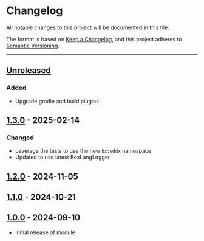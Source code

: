 # Changelog

All notable changes to this project will be documented in this file.

The format is based on [Keep a Changelog](https://keepachangelog.com/en/1.0.0/),
and this project adheres to [Semantic Versioning](https://semver.org/spec/v2.0.0.html).

* * *

## [Unreleased]

### Added

- Upgrade gradle and build plugins

## [1.3.0] - 2025-02-14

### Changed

- Leverage the tests to use the new `bx:wddx` namespace
- Updated to use latest BoxLangLogger

## [1.2.0] - 2024-11-05

## [1.1.0] - 2024-10-21

## [1.0.0] - 2024-09-10

- Initial release of module

[Unreleased]: https://github.com/ortus-boxlang/bx-wddx/compare/v1.3.0...HEAD

[1.3.0]: https://github.com/ortus-boxlang/bx-wddx/compare/v1.2.0...v1.3.0

[1.2.0]: https://github.com/ortus-boxlang/bx-wddx/compare/v1.1.0...v1.2.0

[1.1.0]: https://github.com/ortus-boxlang/bx-wddx/compare/v1.0.0...v1.1.0

[1.0.0]: https://github.com/ortus-boxlang/bx-wddx/compare/9b786eb8c968516d5f10eafce22803fb7344e1a0...v1.0.0

